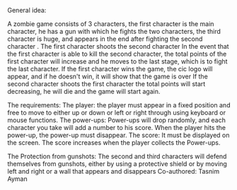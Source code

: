 General idea:

A zombie game consists of 3 characters, the first character is the main character, he has a gun with which he fights the two characters, the third character is huge, and appears in the end after fighting the second character .
The first character shoots the second character In the event that the first character is able to kill the second character, the total points of the first character will increase and he moves to the last stage, which is to fight the last character.
If the first character wins the game, the cic logo will appear, and if he doesn't win, it will show that the game is over
If the second character shoots the first character  the total points will start decreasing, he will die and the game will start again.



The requirements:
The player: the player must appear in a fixed position and free to move to either
up or down or left or right through using keyboard or mouse functions.
The power-ups:
Power-ups will drop randomly, and each character you take will add a number to his score.
When the player hits the power-up, the power-up must disappear.
The score:
 It must be displayed on the screen.
 The score increases when the player collects the Power-ups.

The Protection from gunshots:
The second and third characters will defend themselves from gunshots, either by using a protective shield or by moving left and right or a wall that appears and disappears
Co-authored: Tasnim Ayman

